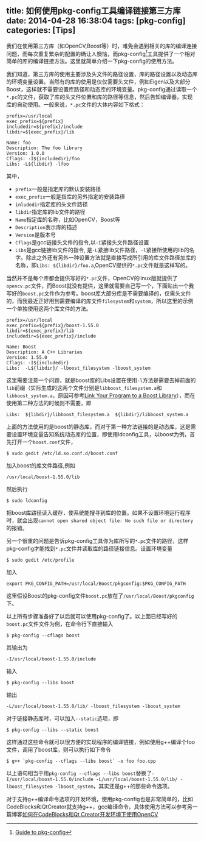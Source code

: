 title: 如何使用pkg-config工具编译链接第三方库
date: 2014-04-28 16:38:04
tags: [pkg-config]
categories: [Tips]
---

我们在使用第三方库（如OpenCV,Boost等）时，难免会遇到相关的库的编译连接问题，而每次重复繁杂的配置的确让人懊恼，而pkg-config[^1]工具提供了一个相对简单的库的编译链接方法。这里就简单介绍一下pkg-config的使用方法。

我们知道，第三方库的使用主要涉及头文件的路径设置，库的路径设置以及动态库的环境变量设置。当然有的库的使用是仅仅需要头文件，例如Eigen以及大部分Boost，这样就不需要设置库路径和动态库的环境变量。pkg-config通过读取一个`*.pc`的文件，获取了库的头文件位置和库的路径等信息，然后告知编译器，实现库的自动使用。一般来说，`*.pc`文件的大体内容如下格式：


	prefix=/usr/local
	exec_prefix=${prefix}
	includedir=${prefix}/include
	libdir=${exec_prefix}/lib

	Name: foo
	Description: The foo library
	Version: 1.0.0
	Cflags: -I${includedir}/foo
	Libs: -L${libdir} -lfoo

<!--more-->

其中，

* `prefix`一般是指定库的默认安装路径
* `exec_prefix`一般是指库的另外指定的安装路径
* `inludedir`指定库的头文件路径
* `libdir`指定库的lib文件的路径
* `Name`指定库的名称，比如OpenCV，Boost等
* `Description`表示库的描述
* `Version`是版本号
* `Cflags`是gcc链接头文件的指令,以`-I`紧接头文件路径设置
* `Libs`是gcc链接lib文件的指令, 是`-L`紧接lib文件路径，`-l`紧接所使用的lib的名字。除此之外还有另外一种设置方法就是直接写成所引用的库文件路径加库的名称，即`Libs: ${libdir}/foo.a`,OpenCV提供的`*.pc`文件就是这样写的。

当然并不是每个库都会提供写好的`*.pc`文件，OpenCV的linux版就提供了`opencv.pc`文件，而Boost就没有提供，这里就需要自己写一个，下面贴出一个我写好的`boost.pc`文件作为参考。boost库大部分库是不需要编译的，仅需头文件的，而我最近正好用到需要编译的库文件`filesystem`和`system`，所以这里的示例一个单独使用这两个库文件的方法。

	prefix=/usr/local
	exec_prefix=${prefix}/boost-1.55.0
	libdir=${exec_prefix}/lib
	includedir=${exec_prefix}/include

	Name: Boost
	Description: A C++ Libraries
	Version: 1.55.0
	Cflags: -I${includedir}
	Libs:  -L${libdir}/ -lboost_filesystem -lboost_system

这里需要注意一个问题，就是boost库的Libs设置在使用`-l`方法是需要去掉前面的`lib`前缀（实际生成的这两个文件分别是`libboost_filesystem.a`和`libboost_system.a`，原因可参考[Link Your Program to a Boost Library](http://www.boost.org/doc/libs/1_55_0/more/getting_started/unix-variants.html#link-your-program-to-a-boost-library)），而在使用第二种方法的时候则不需要，即

	Libs:  ${libdir}/libboost_filesystem.a  ${libdir}/libboost_system.a

上面的方法使用的是boost的静态库，而对于第一种方法链接的是动态库，这是需要设置环境变量告知系统动态库的位置，即使用ldconfig工具，以boost为例，首先打开一个`boost.conf`文件，

	$ sudo gedit /etc/ld.so.conf.d/boost.conf

加入boost的库文件路径,例如
	

	/usr/local/boost-1.55.0/lib

然后执行

	$ sudo ldconfig

把boost库路径读入缓存，使系统能搜寻到库的位置。如果不设置环境运行程序时，就会出现`cannot open shared object file: No such file or directory`的报错。

另一个很重的问题是告诉pkg-config工具你为库所写的`*.pc`文件的路径，这样pkg-config才能找到`*.pc`文件并读取库的路径链接信息。设置环境变量

	$ sudo gedit /etc/profile

加入

	export PKG_CONFIG_PATH=/usr/local/Boost/pkgconfig:$PKG_CONFIG_PATH

这里假设Boost的pkg-config文件`boost.pc`放在了`/usr/local/Boost/pkgconfig`下。

以上所有步骤准备好了以后就可以使用pkg-config了。以上面已经写好的`boost.pc`文件文件为例，在命令行下直接输入

	$ pkg-config --cflags boost
其输出为

	-I/usr/local/boost-1.55.0/include

输入

	$ pkg-config --libs boost

输出

	-L/usr/local/boost-1.55.0/lib/ -lboost_filesystem -lboost_system

对于链接静态库时，可以加入`--static`选项，即

	$ pkg-config --libs --static boost 
这样通过这些命令就可以很方便的实现程序的编译链接，例如使用g++编译个foo文件，调用了boost库，则可以执行如下命令

	$ g++ `pkg-config --cflags --libs boost` -o foo foo.cpp

以上语句相当于用`pkg-config --cflags --libs boost`替换了`-I/usr/local/boost-1.55.0/include -L/usr/local/boost-1.55.0/lib/ -lboost_filesystem -lboost_system`，其实还是g++的那些命令选项。

对于支持g++编译命令选项的开发环境，使用pkg-config也是非常简单的，比如CodeBlocks和QtCreator就支持g++，gcc编译命令，具体使用方法可以参考另一篇博客[如何在CodeBlocks和Qt Creator开发环境下使用OpenCV](http://blog.skyoung.org/2014/03/06/how-to-use-QtCreator-and-Codeblocks-with-OpenCV/)


[^1]:[Guide to pkg-config](http://people.freedesktop.org/~dbn/pkg-config-guide.html)
